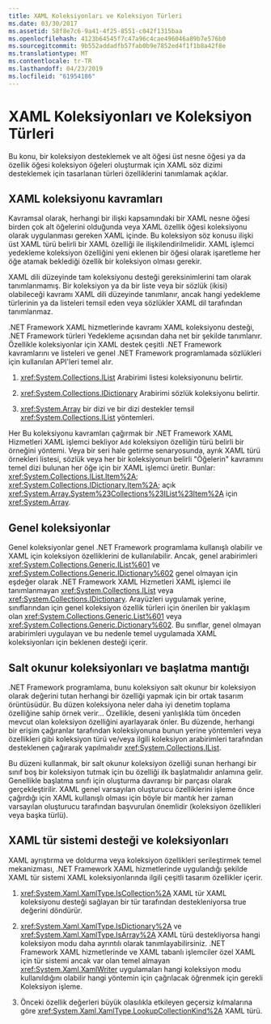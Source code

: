 ```yaml
---
title: XAML Koleksiyonları ve Koleksiyon Türleri
ms.date: 03/30/2017
ms.assetid: 58f8e7c6-9a41-4f25-8551-c042f1315baa
ms.openlocfilehash: 4123b64545f7c47a96c4cae496046a89b7e576b0
ms.sourcegitcommit: 9b552addadfb57fab0b9e7852ed4f1f1b8a42f8e
ms.translationtype: MT
ms.contentlocale: tr-TR
ms.lasthandoff: 04/23/2019
ms.locfileid: "61954186"
---
```

# <a name="collections-and-collection-types-for-xaml"></a>XAML Koleksiyonları ve Koleksiyon Türleri

Bu konu, bir koleksiyon desteklemek ve alt öğesi üst nesne öğesi ya da özellik öğesi koleksiyon öğeleri oluşturmak için XAML söz dizimi desteklemek için tasarlanan türleri özelliklerini tanımlamak açıklar.

## <a name="xaml-collection-concepts"></a>XAML koleksiyonu kavramları

Kavramsal olarak, herhangi bir ilişki kapsamındaki bir XAML nesne öğesi birden çok alt öğelerini olduğunda veya XAML özellik öğesi koleksiyonu olarak uygulanması gereken XAML içinde. Bu koleksiyon söz konusu ilişki üst XAML türü belirli bir XAML özelliği ile ilişkilendirilmelidir. XAML işlemci yedekleme koleksiyon özelliğini yeni eklenen bir öğesi olarak işaretleme her öğe atamak beklediği özellik bir koleksiyon olması gerekir.

XAML dili düzeyinde tam koleksiyonu desteği gereksinimlerini tam olarak tanımlanmamış. Bir koleksiyon ya da bir liste veya bir sözlük (ikisi) olabileceği kavramı XAML dili düzeyinde tanımlanır, ancak hangi yedekleme türlerinin ya da listeleri temsil eden veya sözlükler XAML dil tarafından tanımlanmaz.

.NET Framework XAML hizmetlerinde kavramı XAML koleksiyonu desteği, .NET Framework türleri Yedekleme açısından daha net bir şekilde tanımlanır. Özellikle koleksiyonlar için XAML destek çeşitli .NET Framework kavramlarını ve listeleri ve genel .NET Framework programlamada sözlükleri için kullanılan API'leri temel alır.

1. <xref:System.Collections.IList> Arabirimi listesi koleksiyonunu belirtir.

2. <xref:System.Collections.IDictionary> Arabirimi sözlük koleksiyonu belirtir.

3. <xref:System.Array> bir dizi ve bir dizi destekler temsil <xref:System.Collections.IList> yöntemleri.

Her Bu koleksiyonu kavramları çağırmak bir .NET Framework XAML Hizmetleri XAML işlemci bekliyor `Add` koleksiyon özelliğin türü belirli bir örneğini yöntemi. Veya bir seri hale getirme senaryosunda, ayrık XAML türü örnekleri listesi, sözlük veya her bir koleksiyonun belirli "Öğelerin" kavramını temel dizi bulunan her öğe için bir XAML işlemci üretir. Bunlar: <xref:System.Collections.IList.Item%2A>; <xref:System.Collections.IDictionary.Item%2A>; açık <xref:System.Array.System%23Collections%23IList%23Item%2A> için <xref:System.Array>.

## <a name="generic-collections"></a>Genel koleksiyonlar

Genel koleksiyonlar genel .NET Framework programlama kullanışlı olabilir ve XAML için koleksiyon özelliklerini de kullanılabilir. Ancak, genel arabirimleri <xref:System.Collections.Generic.IList%601> ve <xref:System.Collections.Generic.IDictionary%602> genel olmayan için eşdeğer olarak .NET Framework XAML Hizmetleri XAML işlemci ile tanımlanmayan <xref:System.Collections.IList> veya <xref:System.Collections.IDictionary>. Arayüzleri uygulamak yerine, sınıflarından için genel koleksiyon özellik türleri için önerilen bir yaklaşım olan <xref:System.Collections.Generic.List%601> veya <xref:System.Collections.Generic.Dictionary%602>. Bu sınıflar, genel olmayan arabirimleri uygulayan ve bu nedenle temel uygulamada XAML koleksiyonları için beklenen desteği içerir.

## <a name="read-only-collections-and-initialization-logic"></a>Salt okunur koleksiyonları ve başlatma mantığı

.NET Framework programlama, bunu koleksiyon salt okunur bir koleksiyon olarak değerini tutan herhangi bir özelliği yapmak için bir ortak tasarım örüntüsüdür. Bu düzen koleksiyona neler daha iyi denetim toplama özelliğine sahip örnek verir... Özellikle, deseni yanlışlıkla tüm önceden mevcut olan koleksiyon özelliğini ayarlayarak önler. Bu düzende, herhangi bir erişim çağıranlar tarafından koleksiyonuna bunun yerine yöntemleri veya özellikleri gibi koleksiyon türü ve/veya ilgili koleksiyon arabirimleri tarafından desteklenen çağırarak yapılmalıdır <xref:System.Collections.IList>.

Bu düzeni kullanmak, bir salt okunur koleksiyon özelliği sunan herhangi bir sınıf boş bir koleksiyon tutmak için bu özelliği ilk başlatmalıdır anlamına gelir. Genellikle başlatma sınıfı için oluşturma davranışı bir parçası olarak gerçekleştirilir. XAML genel varsayılan oluşturucu özelliklerini işleme önce çağırdığı için XAML kullanışlı olması için böyle bir mantık her zaman varsayılan oluşturucu tarafından başvurulan önemlidir (koleksiyon özellikleri veya başka türlü).

## <a name="xaml-type-system-support-and-collections"></a>XAML tür sistemi desteği ve koleksiyonları

XAML ayrıştırma ve doldurma veya koleksiyon özellikleri serileştirmek temel mekanizması, .NET Framework XAML hizmetlerinde uygulandığı şekilde XAML tür sistemi XAML koleksiyonlarında ilgili çeşitli tasarım özellikler içerir.

1. <xref:System.Xaml.XamlType.IsCollection%2A> XAML tür XAML koleksiyonu desteği sağlayan bir tür tarafından destekleniyorsa true değerini döndürür.

2. <xref:System.Xaml.XamlType.IsDictionary%2A> ve <xref:System.Xaml.XamlType.IsArray%2A> XAML türü destekliyorsa hangi koleksiyon modu daha ayrıntılı olarak tanımlayabilirsiniz. .NET Framework XAML hizmetlerinde ve XAML tabanlı işlemciler özel XAML için tür sistemi ancak var olan temel almayan <xref:System.Xaml.XamlWriter> uygulamaları hangi koleksiyon modu kullanıldığını olabilir hangi yöntemin için çağrılacak öğrenmek için gerekli Koleksiyon işleme.

3. Önceki özellik değerleri büyük olasılıkla etkileyen geçersiz kılmalarına göre <xref:System.Xaml.XamlType.LookupCollectionKind%2A> XAML türü.
